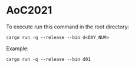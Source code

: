 # AoC2021

To execute run this command in the root directory:

```cargo run -q --release --bin d<DAY_NUM>```

Example:


```cargo run -q --release --bin d01```
